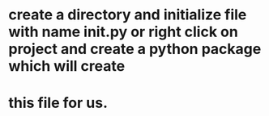 # create a directory and initialize file with name __init__.py or right click on project and create a python package which will create
# this file for us.